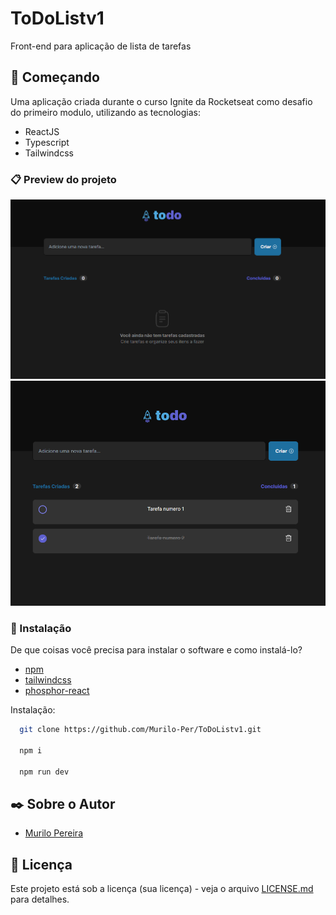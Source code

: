 # ToDoListv1

Front-end para aplicação de lista de tarefas

## 🚀 Começando

Uma aplicação criada durante o curso Ignite da Rocketseat como desafio do primeiro modulo,
utilizando as tecnologias:

  * ReactJS
  * Typescript 
  * Tailwindcss


### 📋 Preview do projeto

![web1](https://github.com/Murilo-Per/ToDoListv1/blob/master/src/assets/ToDo.png)
![web2](https://github.com/Murilo-Per/ToDoListv1/blob/master/src/assets/ToDo2.png)
### 🔧 Instalação

De que coisas você precisa para instalar o software e como instalá-lo?

* [npm](https://www.npmjs.com/) 
* [tailwindcss](https://tailwindcss.com/)
* [phosphor-react](https://www.npmjs.com/package/phosphor-react)

Instalação:

```bash
  git clone https://github.com/Murilo-Per/ToDoListv1.git
  
  npm i
  
  npm run dev
```

## ✒️ Sobre o Autor

* [Murilo Pereira](https://www.linkedin.com/in/murilo-pereira-955287211/)


## 📄 Licença

Este projeto está sob a licença (sua licença) - veja o arquivo [LICENSE.md](https://github.com/usuario/projeto/licenca) para detalhes.


